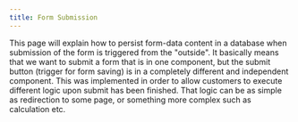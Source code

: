 ```yaml
---
title: Form Submission
---
```


This page will explain how to persist form-data content in a database when submission of the form is triggered from the "outside". It basically means that we want to submit a form that is in one component, but the submit button (trigger for form saving) is in a completely different and independent component. 
This was implemented in order to allow customers to execute different logic upon submit has been finished. That logic can be as simple as redirection to some page, or something more complex such as calculation etc.


